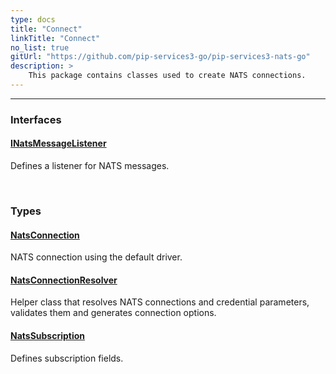 ```yaml
---
type: docs
title: "Connect"
linkTitle: "Connect"
no_list: true
gitUrl: "https://github.com/pip-services3-go/pip-services3-nats-go"
description: >
    This package contains classes used to create NATS connections.
---
```

---

<div class="module-body"> 

### Interfaces

#### [INatsMessageListener](inats_message_listener)
Defines a listener for NATS messages.

<br>

### Types

#### [NatsConnection](nats_connection)
NATS connection using the default driver.


#### [NatsConnectionResolver](nats_connection_resolver)
Helper class that resolves NATS connections and credential parameters, validates them and generates connection options.

#### [NatsSubscription](nats_subscription)
Defines subscription fields.

</div>
